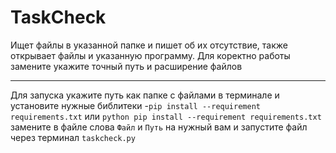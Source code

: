 # TaskCheck
Ищет файлы в указанной папке и пишет об их отсутствие, также открывает файлы и указанную программу.
Для коректно работы замените укажите точный путь и расширение файлов
___________________________________________________________________________________________________________________________________________________________________________________
Для запуска укажите путь как папке с файлами в терминале и установите нужные библитеки
-```pip install --requirement requirements.txt``` или ```python pip install --requirement requirements.txt```
замените в файле слова ```Файл``` и ```Путь``` на нужный вам и запустите файл через терминал ```taskcheck.py```
